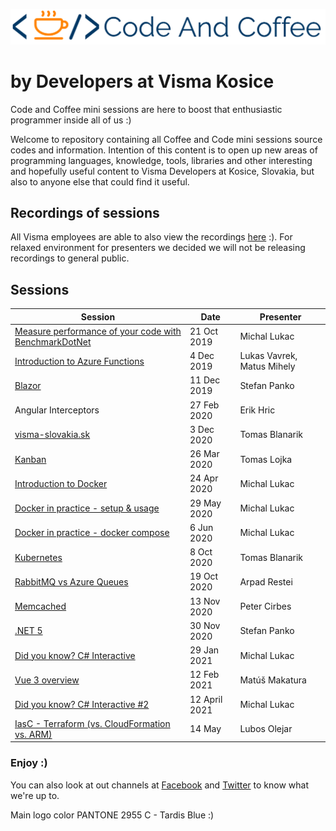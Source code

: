 ![logo.png](docs/images/logo2.png)

# by Developers at Visma Kosice

Code and Coffee mini sessions are here to boost that enthusiastic programmer inside all of us :)

Welcome to repository containing all Coffee and Code mini sessions source codes and information.
Intention of this content is to open up new areas of programming languages, knowledge, tools, libraries and other interesting and hopefully useful content to Visma Developers at Kosice, Slovakia, but also to anyone else that could find it useful.

## Recordings of sessions

All Visma employees are able to also view the recordings [here](https://drive.google.com/drive/u/1/folders/0ByFmB7T5OLmGfnpHcm50WTZYaGRYcGJrZDJMSGdRNmxkUDUwal81VDQxb2xHSzlpLVZzazQ) :).
For relaxed environment for presenters we decided we will not be releasing recordings to general public.

## Sessions

| Session | Date | Presenter |
|--------------|----------|--------------|
| [Measure performance of your code with BenchmarkDotNet](https://github.com/DevelopersVismaKosice/CodeAndCoffee/tree/master/sessions/1-Measure%20performance%20of%20your%20code%20with%20BenchmarkDotNet) | 21 Oct 2019 | Michal Lukac |
| [Introduction to Azure Functions](https://github.com/DevelopersVismaKosice/CodeAndCoffee/tree/master/sessions/2-Introduction%20to%20Azure%20Functions) | 4 Dec 2019 | Lukas Vavrek, Matus Mihely |
| [Blazor](https://github.com/DevelopersVismaKosice/CodeAndCoffee/tree/master/sessions/3-Blazor) | 11 Dec 2019 | Stefan Panko | Blazor, WebAssemply, C#, .NET
| Angular Interceptors | 27 Feb 2020 | Erik Hric |
| [visma-slovakia.sk](https://github.com/DevelopersVismaKosice/CodeAndCoffee/blob/master/sessions/5-Visma%20Slovakia/visma-slovakia.pdf) | 3 Dec 2020 | Tomas Blanarik |
| [Kanban](https://github.com/DevelopersVismaKosice/CodeAndCoffee/blob/master/sessions/6-Kanban/Kanban.pdf) | 26 Mar 2020 | Tomas Lojka |
| [Introduction to Docker](https://github.com/DevelopersVismaKosice/CodeAndCoffee/blob/master/sessions/7-Docker%20in%20Practice/Introduction%20to%20Docker.pdf) | 24 Apr 2020 | Michal Lukac |
| [Docker in practice - setup & usage](https://github.com/DevelopersVismaKosice/CodeAndCoffee/blob/master/sessions/Docker%20in%20Practice/README.Session-June-5-2020.md) | 29 May 2020 | Michal Lukac |
| [Docker in practice - docker compose](https://github.com/DevelopersVismaKosice/CodeAndCoffee/blob/master/sessions/Docker%20in%20Practice/README.Session-June-5-2020.md) | 6 Jun 2020 | Michal Lukac |
| [Kubernetes](https://github.com/DevelopersVismaKosice/CodeAndCoffee/blob/master/sessions/8-Kubernetes/README.md) | 8 Oct 2020 | Tomas Blanarik |
| [RabbitMQ vs Azure Queues](https://github.com/DevelopersVismaKosice/CodeAndCoffee/tree/master/sessions/9-RabbitMQ%20vs%20Azure%20Queues) | 19 Oct 2020 | Arpad Restei |
| [Memcached](https://github.com/DevelopersVismaKosice/CodeAndCoffee/tree/master/sessions/10-Memcached) | 13 Nov 2020 | Peter Cirbes |
| [.NET 5](https://github.com/DevelopersVismaKosice/CodeAndCoffee/tree/master/sessions/11-Dotnet5) | 30 Nov 2020 | Stefan Panko |
| [Did you know? C# Interactive](https://github.com/DevelopersVismaKosice/CodeAndCoffee/tree/master/sessions/12-Did%20you%20know%20-%20C%23/src) | 29 Jan 2021 | Michal Lukac |
| [Vue 3 overview](https://github.com/DevelopersVismaKosice/CodeAndCoffee/tree/master/sessions/13-Vue%203%20Overview/) | 12 Feb 2021 | Matúš Makatura |
| [Did you know? C# Interactive #2](https://github.com/DevelopersVismaKosice/CodeAndCoffee/tree/master/sessions/14-Did%20you%20know%20%232%20-%20C%23/src) | 12 April 2021 | Michal Lukac |
| [IasC - Terraform (vs. CloudFormation vs. ARM)](https://github.com/DevelopersVismaKosice/CodeAndCoffee/tree/master/sessions/15-IasC-Terraform-CloudFormation-Arm/) | 14 May | Lubos Olejar |

### Enjoy :)

You can also look at out channels at [Facebook](https://www.facebook.com/pg/vismakosice/posts/) and [Twitter](https://twitter.com/VismaDevsSK) to know what we're up to.

Main logo color PANTONE 2955 C - Tardis Blue :)
